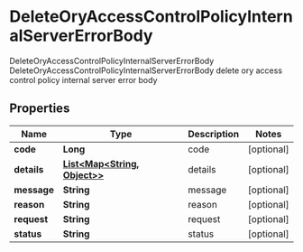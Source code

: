 

# DeleteOryAccessControlPolicyInternalServerErrorBody

DeleteOryAccessControlPolicyInternalServerErrorBody DeleteOryAccessControlPolicyInternalServerErrorBody delete ory access control policy internal server error body
## Properties

Name | Type | Description | Notes
------------ | ------------- | ------------- | -------------
**code** | **Long** | code |  [optional]
**details** | [**List&lt;Map&lt;String, Object&gt;&gt;**](Map.md) | details |  [optional]
**message** | **String** | message |  [optional]
**reason** | **String** | reason |  [optional]
**request** | **String** | request |  [optional]
**status** | **String** | status |  [optional]



